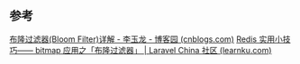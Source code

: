 ## 参考

[布隆过滤器(Bloom Filter)详解 - 李玉龙 - 博客园 (cnblogs.com)](https://www.cnblogs.com/liyulong1982/p/6013002.html)
[Redis 实用小技巧—— bitmap 应用之「布隆过滤器」 | Laravel China 社区 (learnku.com)](https://learnku.com/articles/78097#)
